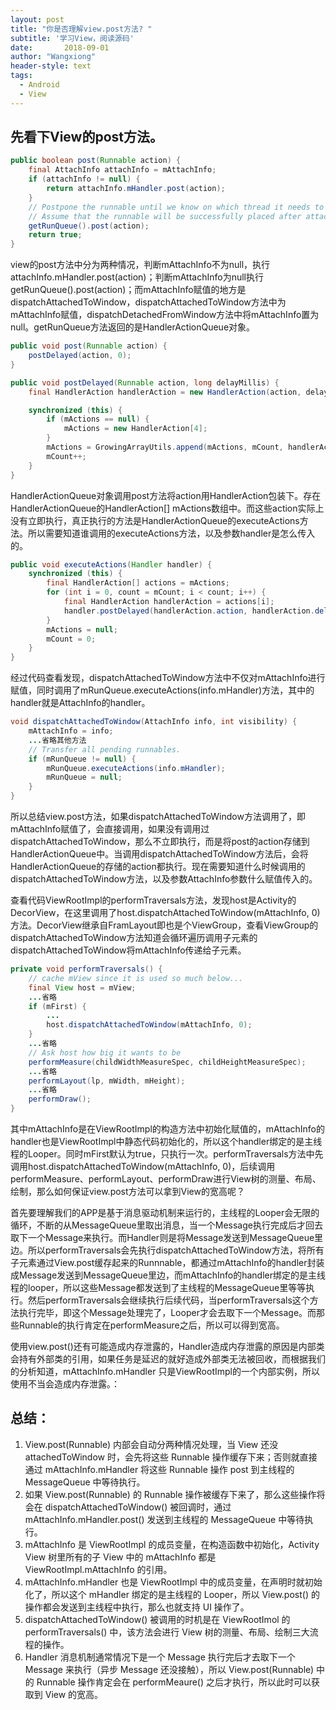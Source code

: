 ```yaml
---
layout: post
title: "你是否理解view.post方法? "
subtitle: '学习View，阅读源码'
date:       2018-09-01
author: "Wangxiong"
header-style: text
tags:
  - Android
  - View
---
```

## 先看下View的post方法。

```java
public boolean post(Runnable action) {
    final AttachInfo attachInfo = mAttachInfo;
    if (attachInfo != null) {
        return attachInfo.mHandler.post(action);
    }
    // Postpone the runnable until we know on which thread it needs to run.
    // Assume that the runnable will be successfully placed after attach.
    getRunQueue().post(action);
    return true;
}
```

view的post方法中分为两种情况，判断mAttachInfo不为null，执行attachInfo.mHandler.post(action)；判断mAttachInfo为null执行getRunQueue().post(action)；而mAttachInfo赋值的地方是dispatchAttachedToWindow，dispatchAttachedToWindow方法中为mAttachInfo赋值，dispatchDetachedFromWindow方法中将mAttachInfo置为null。getRunQueue方法返回的是HandlerActionQueue对象。

```java
public void post(Runnable action) {
    postDelayed(action, 0);
}

public void postDelayed(Runnable action, long delayMillis) {
    final HandlerAction handlerAction = new HandlerAction(action, delayMillis);

    synchronized (this) {
        if (mActions == null) {
            mActions = new HandlerAction[4];
        }
        mActions = GrowingArrayUtils.append(mActions, mCount, handlerAction);
        mCount++;
    }
}
```

HandlerActionQueue对象调用post方法将action用HandlerAction包装下。存在HandlerActionQueue的HandlerAction[] mActions数组中。而这些action实际上没有立即执行，真正执行的方法是HandlerActionQueue的executeActions方法。所以需要知道谁调用的executeActions方法，以及参数handler是怎么传入的。

```java
public void executeActions(Handler handler) {
    synchronized (this) {
        final HandlerAction[] actions = mActions;
        for (int i = 0, count = mCount; i < count; i++) {
            final HandlerAction handlerAction = actions[i];
            handler.postDelayed(handlerAction.action, handlerAction.delay);
        }
        mActions = null;
        mCount = 0;
    }
}
```

经过代码查看发现，dispatchAttachedToWindow方法中不仅对mAttachInfo进行赋值，同时调用了mRunQueue.executeActions(info.mHandler)方法，其中的handler就是AttachInfo的handler。

```java
void dispatchAttachedToWindow(AttachInfo info, int visibility) {
    mAttachInfo = info;
    ...省略其他方法
    // Transfer all pending runnables.
    if (mRunQueue != null) {
        mRunQueue.executeActions(info.mHandler);
        mRunQueue = null;
    }
}
```

所以总结view.post方法，如果dispatchAttachedToWindow方法调用了，即mAttachInfo赋值了，会直接调用，如果没有调用过dispatchAttachedToWindow，那么不立即执行，而是将post的action存储到HandlerActionQueue中。当调用dispatchAttachedToWindow方法后，会将HandlerActionQueue的存储的action都执行。现在需要知道什么时候调用的dispatchAttachedToWindow方法，以及参数AttachInfo参数什么赋值传入的。

查看代码ViewRootImpl的performTraversals方法，发现host是Activity的DecorView，在这里调用了host.dispatchAttachedToWindow(mAttachInfo, 0)方法。DecorView继承自FramLayout即也是个ViewGroup，查看ViewGroup的dispatchAttachedToWindow方法知道会循环遍历调用子元素的dispatchAttachedToWindow将mAttachInfo传递给子元素。

```java
private void performTraversals() {
    // cache mView since it is used so much below...
    final View host = mView;
    ...省略
    if (mFirst) {
        ...
        host.dispatchAttachedToWindow(mAttachInfo, 0);
    }
    ...省略
    // Ask host how big it wants to be
    performMeasure(childWidthMeasureSpec, childHeightMeasureSpec);
    ...省略
    performLayout(lp, mWidth, mHeight);
    ...省略
    performDraw();
}
```

其中mAttachInfo是在ViewRootImpl的构造方法中初始化赋值的，mAttachInfo的handler也是ViewRootImpl中静态代码初始化的，所以这个handler绑定的是主线程的Looper。同时mFirst默认为true，只执行一次。performTraversals方法中先调用host.dispatchAttachedToWindow(mAttachInfo, 0)，后续调用performMeasure、performLayout、performDraw进行View树的测量、布局、绘制，那么如何保证view.post方法可以拿到View的宽高呢？

首先要理解我们的APP是基于消息驱动机制来运行的，主线程的Looper会无限的循环，不断的从MessageQueue里取出消息，当一个Message执行完成后才回去取下一个Message来执行。而Handler则是将Message发送到MessageQueue里边。所以performTraversals会先执行dispatchAttachedToWindow方法，将所有子元素通过View.post缓存起来的Runnnable，都通过mAttachInfo的handler封装成Message发送到MessageQueue里边，而mAttachInfo的handler绑定的是主线程的looper，所以这些Message都发送到了主线程的MessageQueue里等等执行。然后performTraversals会继续执行后续代码，当performTraversals这个方法执行完毕，即这个Message处理完了，Looper才会去取下一个Message。而那些Runnable的执行肯定在performMeasure之后，所以可以得到宽高。

使用view.post()还有可能造成内存泄露的，Handler造成内存泄露的原因是内部类会持有外部类的引用，如果任务是延迟的就好造成外部类无法被回收，而根据我们的分析知道，mAttachInfo.mHandler 只是ViewRootImpl的一个内部实例，所以使用不当会造成内存泄露。：

## 总结：

1. View.post(Runnable) 内部会自动分两种情况处理，当 View 还没 attachedToWindow 时，会先将这些 Runnable 操作缓存下来；否则就直接通过 mAttachInfo.mHandler 将这些 Runnable 操作 post 到主线程的 MessageQueue 中等待执行。
2. 如果 View.post(Runnable) 的 Runnable 操作被缓存下来了，那么这些操作将会在 dispatchAttachedToWindow() 被回调时，通过 mAttachInfo.mHandler.post() 发送到主线程的 MessageQueue 中等待执行。
3. mAttachInfo 是 ViewRootImpl 的成员变量，在构造函数中初始化，Activity View 树里所有的子 View 中的 mAttachInfo 都是 ViewRootImpl.mAttachInfo 的引用。
4. mAttachInfo.mHandler 也是 ViewRootImpl 中的成员变量，在声明时就初始化了，所以这个 mHandler 绑定的是主线程的 Looper，所以 View.post() 的操作都会发送到主线程中执行，那么也就支持 UI 操作了。
5. dispatchAttachedToWindow() 被调用的时机是在 ViewRootImol 的 performTraversals() 中，该方法会进行 View 树的测量、布局、绘制三大流程的操作。
6. Handler 消息机制通常情况下是一个 Message 执行完后才去取下一个 Message 来执行（异步 Message 还没接触），所以 View.post(Runnable) 中的 Runnable 操作肯定会在 performMeaure() 之后才执行，所以此时可以获取到 View 的宽高。